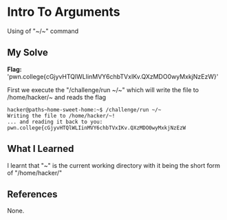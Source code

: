 # Intro To Arguments
Using of "~/~" command 

## My Solve
**Flag:** 'pwn.college{cGjyvHTQlWLIinMVY6chbTVxIKv.QXzMDO0wyMxkjNzEzW}'

First we execute the "/challenge/run ~/~" which will write the file to /home/hacker/~ and reads the flag

```
hacker@paths~home-sweet-home:~$ /challenge/run ~/~
Writing the file to /home/hacker/~!
... and reading it back to you:
pwn.college{cGjyvHTQlWLIinMVY6chbTVxIKv.QXzMDO0wyMxkjNzEzW
```

## What I Learned
I learnt that "~" is the current working directory with it being the short form of "/home/hacker/"

## References
None.
